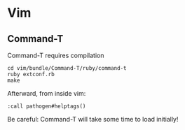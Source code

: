 
# Vim

## Command-T

Command-T requires compilation

    cd vim/bundle/Command-T/ruby/command-t
    ruby extconf.rb
    make

Afterward, from inside vim:

    :call pathogen#helptags()

Be careful: Command-T will take some time to load initially!
